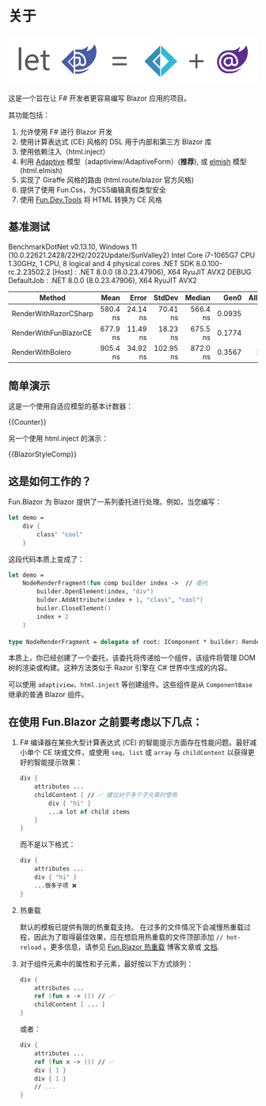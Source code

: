 # 关于

![image](../assets/fun-blazor%3D.png)

这是一个旨在让 F# 开发者更容易编写 Blazor 应用的项目。

其功能包括：

1. 允许使用 F# 进行 Blazor 开发
2. 使用计算表达式 (CE) 风格的 DSL 用于内部和第三方 Blazor 库
3. 使用依赖注入（html.inject）
4. 利用 [Adaptive](https://github.com/fsprojects/FSharp.Data.Adaptive) 模型（adaptiview/AdaptiveForm）(**推荐**), 或 [elmish](https://github.com/elmish/elmish) 模型 (html.elmish)
5. 实现了 Giraffe 风格的路由 (html.route/blazor 官方风格)
6. 提供了使用 Fun.Css，为CSS编辑真假类型安全
7. 使用 [Fun.Dev.Tools](https://slaveoftime.github.io/Fun.DevTools.Docs) 将 HTML 转换为 CE 风格

## 基准测试

BenchmarkDotNet v0.13.10, Windows 11 (10.0.22621.2428/22H2/2022Update/SunValley2)
Intel Core i7-1065G7 CPU 1.30GHz, 1 CPU, 8 logical and 4 physical cores
.NET SDK 8.0.100-rc.2.23502.2
  [Host]     : .NET 8.0.0 (8.0.23.47906), X64 RyuJIT AVX2 DEBUG
  DefaultJob : .NET 8.0.0 (8.0.23.47906), X64 RyuJIT AVX2

| Method                | Mean     | Error    | StdDev    | Median   | Gen0   | Allocated |
|---------------------- |---------:|---------:|----------:|---------:|-------:|----------:|
| RenderWithRazorCSharp | 580.4 ns | 24.14 ns |  70.41 ns | 566.4 ns | 0.0935 |     392 B |
| RenderWithFunBlazorCE | 677.9 ns | 11.49 ns |  18.23 ns | 675.5 ns | 0.1774 |     744 B |
| RenderWithBolero      | 905.4 ns | 34.92 ns | 102.95 ns | 872.0 ns | 0.3567 |    1496 B |


## 简单演示

这是一个使用自适应模型的基本计数器：

{{Counter}}

另一个使用 html.inject 的演示：

{{BlazorStyleComp}}

## 这是如何工作的？

Fun.Blazor 为 Blazor 提供了一系列委托进行处理。例如，当您编写：
```fsharp
let demo =
    div {
        class' "cool"
    }
```

这段代码本质上变成了：

```fsharp
let demo =
    NodeRenderFragment(fun comp builder index ->  // 委托
        builder.OpenElement(index, "div")
        bulder.AddAttribute(index + 1, "class", "cool")
        builer.CloseElement()
        index + 2
    )

type NodeRenderFragment = delegate of root: IComponent * builder: RenderTreeBuilder * sequence: int -> int
```

本质上，你已经创建了一个委托，该委托将传递给一个组件，该组件将管理 DOM 树的渲染或构建。这种方法类似于 Razor 引擎在 C# 世界中生成的内容。

可以使用 `adaptiview`、`html.inject` 等创建组件。这些组件是从 `ComponentBase` 继承的普通 Blazor 组件。

## 在使用 Fun.Blazor 之前要考虑以下几点：

1. F# 编译器在某些大型计算表达式 (CE) 的智能提示方面存在性能问题。最好减小单个 CE 块或文件，或使用 `seq`、`list` 或 `array` 与 `childContent` 以获得更好的智能提示效果：

    ```fsharp
    div {
        attributes ...
        childContent [ // ✅ 建议对于多个子元素时使用
            div { "hi" }
            ...a lot of child items
        ]
    }
    ```

    而不是以下格式：

    ```fsharp
    div {
        attributes ...
        div { "hi" }
        ...很多子项 ❌
    }
    ```

2. 热重载

    默认的模板已提供有限的热重载支持。 在过多的文件情况下会减慢热重载过程，因此为了取得最佳效果，应在想启用热重载的文件顶部添加 `// hot-reload` 。更多信息，请参见 [Fun.Blazor 热重载](https://www.slaveoftime.fun/blog/d959e36a-f4fe-4a10-88af-5e738633db0f?title=%20Hot-reload%20in%20Fun.Blazor) 博客文章或 [文档](https://slaveoftime.github.io/Fun.Blazor.Docs/?doc=/Hot%20Reload).

3. 对于组件元素中的属性和子元素，最好按以下方式排列：
    ```fsharp
    div {
        attributes ...
        ref (fun x -> ()) // ✅
        childContent [ ... ]
    }
    ```
    或者：

    ```fsharp
    div {
        attributes ...
        ref (fun x -> ()) // ✅
        div { 1 }
        div { 1 }
        // ...
    }
    ```
